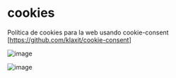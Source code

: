 # cookies
Política de cookies para la web usando cookie-consent [https://github.com/klaxit/cookie-consent]


![image](https://user-images.githubusercontent.com/52000814/194382724-692ffac1-6d80-475f-ab7d-dd46107b5250.png)

![image](https://user-images.githubusercontent.com/52000814/194382733-e49b2a01-0ce5-4767-b575-b13b4fee83bb.png)

